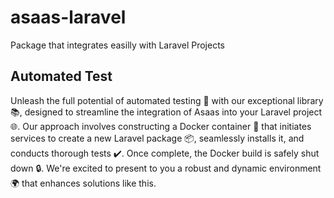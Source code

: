 <h1>asaas-laravel</h1>
<p>Package that integrates easilly with Laravel Projects</p>

<h2>Automated Test</h2>
<p>Unleash the full potential of automated testing 🤖 with our exceptional library 📚, designed to streamline the integration of Asaas into your Laravel project 🌐. Our approach involves constructing a Docker container 🐳 that initiates services to create a new Laravel package 📦, seamlessly installs it, and conducts thorough tests ✔️. Once complete, the Docker build is safely shut down 🔒. We're excited to present to you a robust and dynamic environment 🌍 that enhances solutions like this.</p>
